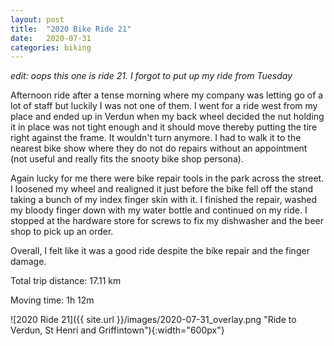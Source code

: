 ```yaml
---
layout: post
title:  "2020 Bike Ride 21"
date:   2020-07-31
categories: biking
---
```


_edit: oops this one is ride 21. I forgot to put up my ride from Tuesday_

Afternoon ride after a tense morning where my company was letting go of a lot of staff but luckily I was not one of them. I went for a ride west from my place and ended up in Verdun when my back wheel decided the nut holding it in place was not tight enough and it should move thereby putting the tire right against the frame. It wouldn't turn anymore. I had to walk it to the nearest bike show where they do not do repairs without an appointment (not useful and really fits the snooty bike shop persona). 

Again lucky for me there were bike repair tools in the park across the street. I loosened my wheel and realigned it just before the bike fell off the stand taking a bunch of my index finger skin with it. I finished the repair, washed my bloody finger down with my water bottle and continued on my ride. I stopped at the hardware store for screws to fix my dishwasher and the beer shop to pick up an order.

Overall, I felt like it was a good ride despite the bike repair and the finger damage.

Total trip distance: 17.11 km

Moving time: 1h 12m

![2020 Ride 21]({{ site.url }}/images/2020-07-31_overlay.png "Ride to Verdun, St Henri and Griffintown"){:width="600px"}
